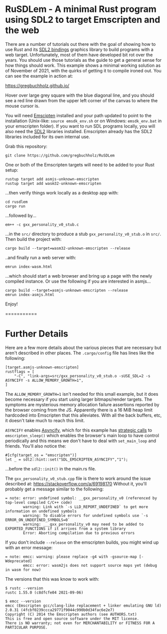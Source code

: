 # RuSDLem - A minimal Rust program using SDL2 to target Emscripten and the web 

There are a number of tutorials out there with the goal of showing how to use
Rust and its [SDL2 bindings](https://github.com/Rust-SDL2/rust-sdl2) graphics
library to build programs with a web target.  Unfortunately, most of them have
developed bit rot over the years.  You should use those tutorials as the guide
to get a general sense for how things should work.  This example shows a
minimal working solution as of November of 2021, with the quirks of getting it
to compile ironed out.  You can see the example in action at:

https://gregbuchholz.github.io/

Hover over large grey square with the blue diagonal line, and you should see a
red line drawn from the upper left corner of the canvas to where the mouse
cursor is.

You will need [Emscipten](https://emscripten.org/) installed and your path
updated to point to the installation (Unix-like: `source emsdk_env.sh`
or on Windows: `emsdk_env.bat` in your emscripten folder).  If you want to
run SDL programs locally, you will also need the
[SDL2](https://www.libsdl.org/download-2.0.php) libraries installed.
Emscripten already has the SDL2 libraries included for its own internal use.

Grab this repository:

    git clone https://github.com/gregbuchholz/RuSDLem

One or both of the Emscripten targets will need to be added to your Rust setup:

    rustup target add asmjs-unknown-emscripten
    rustup target add wasm32-unknown-emscripten

...then verify things work locally as a desktop app with:
    
    cd rusdlem
    cargo run

...followed by...

    em++ -c gxx_personality_v0_stub.c

...in the `src/` directory to produce a stub `gxx_personality_v0_stub.o` in
`src/`.  Then build the project with:

    cargo build --target=wasm32-unknown-emscripten --release

..and finally run a web server with:

    emrun index-wasm.html

...which should start a web browser and bring up a page with the newly
compiled instance.  Or use the following if you are interested in asmjs...

    cargo build --target=asmjs-unknown-emscripten --release
    emrun index-asmjs.html

Enjoy!

===========

# Further Details

Here are a few more details about the various pieces that are necessary but
aren't described in other places. The `.cargo/config` file has lines like the
following:

    [target.asmjs-unknown-emscripten]
    rustflags = [
        "-C", "link-args=src/gxx_personality_v0_stub.o -sUSE_SDL=2 -s ASYNCIFY -s ALLOW_MEMORY_GROWTH=1",
    ]

The `ALLOW_MEMORY_GROWTH=1` isn't needed for this small example, but it does
become necessary if you start using larger bitmaps/render targets.  The
symptoms are mysterious memory allocation failure assertions reported by the
browser coming from the JS.  Apparently there is a 16 MiB heap limit hardcoded
into Emscripten that this alleviates.  With all the back buffers, etc, it
doesn't take much to reach this limit.

`ASYNCIFY` enables
[Asyncify](https://emscripten.org/docs/porting/asyncify.html), which for this
example has [strategic calls](https://wiki.libsdl.org/SDL_HINT_EMSCRIPTEN_ASYNCIFY) to `emscripten_sleep()` which enables the browser's
main loop to have control periodically and this means we don't have to deal
with `set_main_loop` and friends.  You'll also notice the:

    #[cfg(target_os = "emscripten")]
    let _ = sdl2::hint::set("SDL_EMSCRIPTEN_ASYNCIFY","1");

...before the `sdl2::init()` in the main.rs file.

The `gxx_personality_v0_stub.cpp` file is there to work around the issue
described at: https://stackoverflow.com/a/69198170
Without it, you'll probably get a message similar to the following:

    = note: error: undefined symbol: __gxx_personality_v0 (referenced by top-level compiled C/C++ code)
            warning: Link with `-s LLD_REPORT_UNDEFINED` to get more information on undefined symbols
            warning: To disable errors for undefined symbols use `-s ERROR_ON_UNDEFINED_SYMBOLS=0`
            warning: ___gxx_personality_v0 may need to be added to EXPORTED_FUNCTIONS if it arrives from a system library
            Error: Aborting compilation due to previous errors

If you don't include `--release` on the emscripten builds, you might wind up
with an error message:

    = note: emcc: warning: please replace -g4 with -gsource-map [-Wdeprecated]
            emcc: error: wasm2js does not support source maps yet (debug in wasm for now)

The versions that this was know to work with:

    $ rustc --version
    rustc 1.55.0 (c8dfcfe04 2021-09-06)

    $ emcc --version
    emcc (Emscripten gcc/clang-like replacement + linker emulating GNU ld) 2.0.31 (4fcbf0239ccca29771f9044c990b0d34fac6e2e7)
    Copyright (C) 2014 the Emscripten authors (see AUTHORS.txt)
    This is free and open source software under the MIT license.
    There is NO warranty; not even for MERCHANTABILITY or FITNESS FOR A PARTICULAR PURPOSE.

